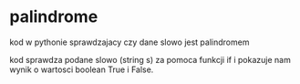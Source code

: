 # palindrome
kod w pythonie sprawdzajacy czy dane slowo jest palindromem

kod sprawdza podane slowo (string s) za pomoca funkcji if i pokazuje nam wynik o wartosci boolean True i False.
